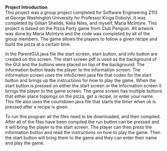 **Project Introduction** <br/> 
This project was a group project completed for Software Engineering 2113 at George Washington University for Professor Kinga Dobolyi. It was completed by Gillian Sheilds, Kelia Niles, and myself, Maria McIntyre. This project is based on the Pizza Party game from Club Penguin. All artwork was done by Maria McIntyre and the code was completed by all of the group members. The game allows the players to follow a given recipe and build the pizza at a certain time. 


In the ParentGUI.java file the start screen, start button, and info button are created on this screen. The start screen pdf is used as the background of the GUI and the buttons were placed on top of the background. The information button leads the player to the information screen. The information screen uses the infoScreen.java file that codes for the start button and brings up the instructions for how to play the game. When the start button is pressed on either the start screen or the information screen it brings the player to the game screen. The game screen has multiple buttons that either place toppings on the pizza, get a recipe, or enter your name. This file also uses the countdown.java file that starts the timer when ok is pressed after a recipe is given. 

To run this program all the files need to be downloaded, and then compiled. After all of the files have been compiled the run button can be pressed and it will bring the player to the start screen. The player can then press the information button and read the instructions on how to play the game. Then the start button will bring them to the game and they can enter their name and play the game. 
